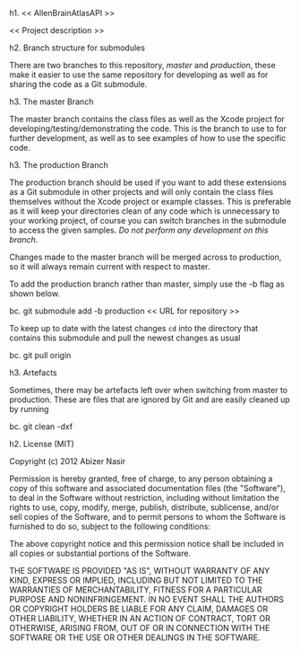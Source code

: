 h1. << AllenBrainAtlasAPI >>

<< Project description >>

h2. Branch structure for submodules

There are two branches to this repository, *master* and *production*, these make it easier to use the same repository for developing as well as for sharing the code as a Git submodule. 

h3. The master Branch

The master branch contains the class files as well as the Xcode project for developing/testing/demonstrating the code. This is the branch to use to for further development, as well as to see examples of how to use the specific code. 

h3. The production Branch

The production branch should be used if you want to add these extensions as a Git submodule in other projects and will only contain the class files themselves without the Xcode project or example classes. This is preferable as it will keep your directories clean of any code which is unnecessary to your working project, of course you can switch branches in the submodule to access the given samples. *Do not perform any development on this branch*.

Changes made to the master branch will be merged across to production, so it will always remain current with respect to master.

To add the production branch rather than master, simply use the -b flag as shown below.

bc. git submodule add -b production << URL for repository >>

To keep up to date with the latest changes `cd` into the directory that contains this submodule and pull the newest changes as usual

bc. git pull origin

h3. Artefacts

Sometimes, there may be artefacts left over when switching from master to production. These are files that are ignored by Git and are easily cleaned up by running

bc. git clean -dxf

h2. License (MIT)

Copyright (c) 2012 Abizer Nasir

Permission is hereby granted, free of charge, to any person obtaining a copy of this software and associated documentation files (the "Software"), to deal in the Software without restriction, including without limitation the rights to use, copy, modify, merge, publish, distribute, sublicense, and/or sell copies of the Software, and to permit persons to whom the Software is furnished to do so, subject to the following conditions:

The above copyright notice and this permission notice shall be included in all copies or substantial portions of the Software.

THE SOFTWARE IS PROVIDED "AS IS", WITHOUT WARRANTY OF ANY KIND, EXPRESS OR IMPLIED, INCLUDING BUT NOT LIMITED TO THE WARRANTIES OF MERCHANTABILITY, FITNESS FOR A PARTICULAR PURPOSE AND NONINFRINGEMENT. IN NO EVENT SHALL THE AUTHORS OR COPYRIGHT HOLDERS BE LIABLE FOR ANY CLAIM, DAMAGES OR OTHER LIABILITY, WHETHER IN AN ACTION OF CONTRACT, TORT OR OTHERWISE, ARISING FROM, OUT OF OR IN CONNECTION WITH THE SOFTWARE OR THE USE OR OTHER DEALINGS IN THE SOFTWARE.
